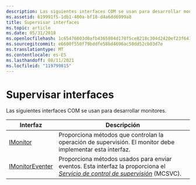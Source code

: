 ```yaml
---
description: Las siguientes interfaces COM se usan para desarrollar monitores.
ms.assetid: 619991f5-1db1-400a-bf18-d4a6dd6999a8
title: Supervisar interfaces
ms.topic: article
ms.date: 05/31/2018
ms.openlocfilehash: 1c65476803d0afb4365804d178f5ce8218c304d2420ef23f641f6913e6e2c8ae
ms.sourcegitcommit: e6600f550f79bddfe58bd4696ac50dd52cb03d7e
ms.translationtype: MT
ms.contentlocale: es-ES
ms.lasthandoff: 08/11/2021
ms.locfileid: "119799815"
---
```

# <a name="monitor-interfaces"></a>Supervisar interfaces

Las siguientes interfaces COM se usan para desarrollar monitores.



| Interfaz                              | Descripción                                                                                                                                             |
|----------------------------------------|---------------------------------------------------------------------------------------------------------------------------------------------------------|
| [IMonitor](imonitor.md)               | Proporciona métodos que controlan la operación de supervisión. El monitor debe implementar esta interfaz.                                                     |
| [IMonitorEventer](imonitoreventer.md) | Proporciona métodos usados para enviar eventos. Esta interfaz la proporciona el [*Servicio de control de supervisión*](m.md) (MCSVC). |



 

 

 



